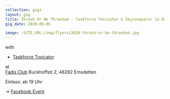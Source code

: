 ```yaml
---
collection: gigs
layout: gig
title: Thrash Or Be Thrashed - Taskforce Toxicator & Skyconqueror in Emsdetten 
gig_date: 2020-09-05

image: :SITE_URL:/img/flyers/2020-thrash-or-be-thrashed.jpg
---
```


with
 * [Taskforce Toxicator](https://taskforce-toxicator.com/)

at  
[Fadis Club](https://www.facebook.com/fadisclub/)
Buckhoffstr.2, 48282 Emsdetten

Einlass: ab 19 Uhr

-> [Facebook Event](https://www.facebook.com/events/181562906273303/)

